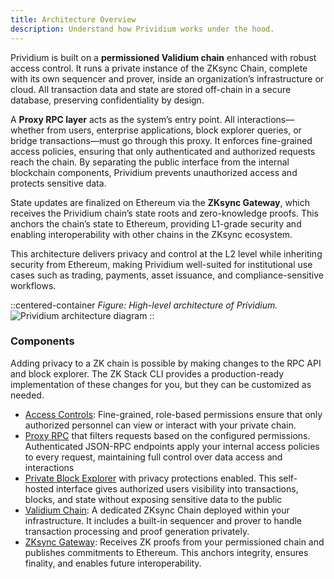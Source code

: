 ```yaml
---
title: Architecture Overview
description: Understand how Prividium works under the hood.
---
```


Prividium is built on a **permissioned Validium chain** enhanced with robust access control.
It runs a private instance of the ZKsync Chain, complete with its own sequencer and prover, inside an organization’s infrastructure or cloud.
All transaction data and state are stored off-chain in a secure database, preserving confidentiality by design.

A **Proxy RPC layer** acts as the system’s entry point. All interactions—whether from users, enterprise applications, block explorer queries,
or bridge transactions—must go through this proxy. It enforces fine-grained access policies,
ensuring that only authenticated and authorized requests reach the chain.
By separating the public interface from the internal blockchain components, Prividium prevents unauthorized access and protects sensitive data.

State updates are finalized on Ethereum via the **ZKsync Gateway**, which receives the Prividium chain’s state roots and zero-knowledge proofs.
This anchors the chain’s state to Ethereum, providing L1-grade security and enabling interoperability with other chains in the ZKsync ecosystem.

This architecture delivers privacy and control at the L2 level while inheriting security from Ethereum,
making Prividium well-suited for institutional use cases such as trading, payments, asset issuance, and compliance-sensitive workflows.

::centered-container
*Figure: High-level architecture of Prividium.*
![Prividium architecture diagram](/images/zk-stack/prividium-architecture.png)
::

### Components

Adding privacy to a ZK chain is possible by making changes
to the RPC API and block explorer.
The ZK Stack CLI provides a production-ready implementation
of these changes for you, but they can be customized as needed.

- [Access Controls](/zk-stack/prividium/proxy#configuring-access): Fine-grained, role-based permissions ensure that only authorized personnel can
view or interact with your private chain.
- [Proxy RPC](/zk-stack/prividium/proxy) that filters requests based on the configured permissions. Authenticated JSON-RPC endpoints apply
your internal access policies to every request, maintaining full control over data access and interactions
- [Private Block Explorer](/zk-stack/prividium/explorer) with privacy protections enabled. This self-hosted interface gives authorized users
visibility into transactions, blocks, and state without exposing sensitive data to the public
- [Validium Chain](/zk-stack/running/validium): A dedicated ZKsync Chain deployed within your infrastructure.
It includes a built-in sequencer and prover to handle transaction processing and proof generation privately.
- [ZKsync Gateway](/zk-stack/zk-chains#gateway): Receives ZK proofs from your permissioned chain and publishes commitments to Ethereum.
This anchors integrity, ensures finality, and enables future interoperability.
